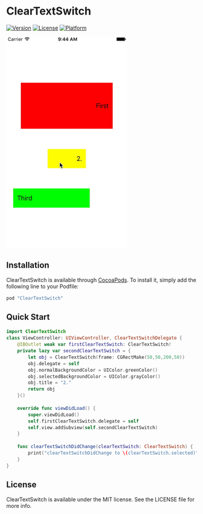 # ClearTextSwitch

[![Version](https://img.shields.io/cocoapods/v/ClearTextSwitch.svg?style=flat)](http://cocoapods.org/pods/ClearTextSwitch)
[![License](https://img.shields.io/cocoapods/l/ClearTextSwitch.svg?style=flat)](http://cocoapods.org/pods/ClearTextSwitch)
[![Platform](https://img.shields.io/cocoapods/p/ClearTextSwitch.svg?style=flat)](http://cocoapods.org/pods/ClearTextSwitch)

![](/Video/demo.gif) 

## Installation

ClearTextSwitch is available through [CocoaPods](http://cocoapods.org). To install
it, simply add the following line to your Podfile:

```ruby
pod "ClearTextSwitch"
```

## Quick Start

```swift
import ClearTextSwitch
class ViewController: UIViewController, ClearTextSwitchDelegate {
    @IBOutlet weak var firstClearTextSwitch: ClearTextSwitch!
    private lazy var secondClearTextSwitch = {
        let obj = ClearTextSwitch(frame: CGRectMake(50,50,200,50))
        obj.delegate = self
        obj.normalBackgroundColor = UIColor.greenColor()
        obj.selectedBackgroundColor = UIColor.grayColor()
        obj.title = "2."
        return obj
    }()

    override func viewDidLoad() {
        super.viewDidLoad()
        self.firstClearTextSwitch.delegate = self
        self.view.addSubview(self.secondClearTextSwitch)
    }
    
    func clearTextSwitchDidChange(clearTextSwitch: ClearTextSwitch) {
        print("clearTextSwitchDidChange to \(clearTextSwitch.selected)")
    }
}
```

## License

ClearTextSwitch is available under the MIT license. See the LICENSE file for more info.
